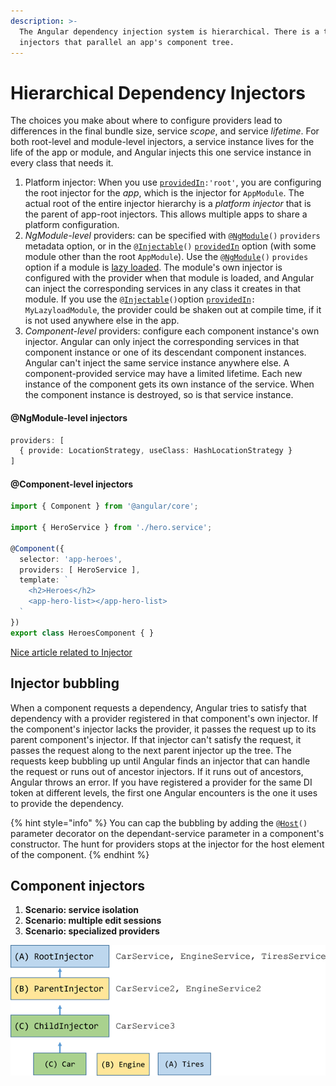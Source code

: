 ```yaml
---
description: >-
  The Angular dependency injection system is hierarchical. There is a tree of
  injectors that parallel an app's component tree.
---
```


# Hierarchical Dependency Injectors

 The choices you make about where to configure providers lead to differences in the final bundle size, service _scope_, and service _lifetime_.  For both root-level and module-level injectors, a service instance lives for the life of the app or module, and Angular injects this one service instance in every class that needs it.

1.  Platform injector:  When you use [`providedIn`](https://angular.io/api/core/Injectable#providedIn)`:'root'`, you are configuring the root injector for the _app_, which is the injector for `AppModule`. The actual root of the entire injector hierarchy is a _platform injector_ that is the parent of app-root injectors. This allows multiple apps to share a platform configuration.
2.  _NgModule-level_ providers:  can be specified with `@`[`NgModule`](https://angular.io/api/core/NgModule)`()` `providers` metadata option, or in the `@`[`Injectable`](https://angular.io/api/core/Injectable)`()` [`providedIn`](https://angular.io/api/core/Injectable#providedIn) option \(with some module other than the root `AppModule`\).  Use the `@`[`NgModule`](https://angular.io/api/core/NgModule)`()` `provides` option if a module is [lazy loaded](https://angular.io/guide/lazy-loading-ngmodules).  The module's own injector is configured with the provider when that module is loaded, and Angular can inject the corresponding services in any class it creates in that module. If you use the `@`[`Injectable`](https://angular.io/api/core/Injectable)`()`option [`providedIn`](https://angular.io/api/core/Injectable#providedIn)`: MyLazyloadModule`, the provider could be shaken out at compile time, if it is not used anywhere else in the app.
3.  _Component-level_ providers:  configure each component instance's own injector. Angular can only inject the corresponding services in that component instance or one of its descendant component instances. Angular can't inject the same service instance anywhere else.  A component-provided service may have a limited lifetime. Each new instance of the component gets its own instance of the service. When the component instance is destroyed, so is that service instance.

#### @NgModule-level injectors <a id="ngmodule-level-injectors"></a>

```typescript
providers: [
  { provide: LocationStrategy, useClass: HashLocationStrategy }
]
```

#### @Component-level injectors <a id="component-level-injectors"></a>

```typescript
import { Component } from '@angular/core';

import { HeroService } from './hero.service';

@Component({
  selector: 'app-heroes',
  providers: [ HeroService ],
  template: `
    <h2>Heroes</h2>
    <app-hero-list></app-hero-list>
  `
})
export class HeroesComponent { }
```

[Nice article related to Injector](https://blog.angularindepth.com/a-curios-case-of-the-host-decorator-and-element-injectors-in-angular-582562abcf0a)

## Injector bubbling

When a component requests a dependency, Angular tries to satisfy that dependency with a provider registered in that component's own injector. If the component's injector lacks the provider, it passes the request up to its parent component's injector. If that injector can't satisfy the request, it passes the request along to the next parent injector up the tree. The requests keep bubbling up until Angular finds an injector that can handle the request or runs out of ancestor injectors. If it runs out of ancestors, Angular throws an error. If you have registered a provider for the same DI token at different levels, the first one Angular encounters is the one it uses to provide the dependency.

{% hint style="info" %}
 You can cap the bubbling by adding the `@`[`Host`](https://angular.io/api/core/Host)`()` parameter decorator on the dependant-service parameter in a component's constructor. The hunt for providers stops at the injector for the host element of the component.
{% endhint %}

## Component injectors

1. **Scenario: service isolation**
2. **Scenario: multiple edit sessions**
3. **Scenario: specialized providers**

![](../.gitbook/assets/image%20%281%29.png)

